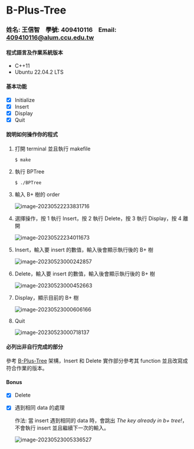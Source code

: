 # B-Plus-Tree

### 姓名: 王信智&nbsp;&nbsp;&nbsp;&nbsp;學號: 409410116&nbsp;&nbsp;&nbsp;&nbsp;Email: 409410116@alum.ccu.edu.tw

#### 程式語言及作業系統版本 

* C++11
* Ubuntu 22.04.2 LTS

#### 基本功能

* [x] Initialize
* [x] Insert
* [x] Display
* [x] Quit

#### 說明如何操作你的程式

1. 打開 terminal 並且執行 makefile

   ```
   $ make
   ```

2. 執行 BPTree

   ```
   $ ./BPTree
   ```

3. 輸入 B+ 樹的 order

   ![image-20230522233831716](C:\Users\Amos\AppData\Roaming\Typora\typora-user-images\image-20230522233831716.png)

4. 選擇操作，按 1 執行 Insert，按 2 執行 Delete，按 3 執行 Display，按 4 離開

   ![image-20230522234011673](C:\Users\Amos\AppData\Roaming\Typora\typora-user-images\image-20230522234011673.png)

5. Insert，輸入要 insert 的數值，輸入後會顯示執行後的 B+ 樹

   ![image-20230523000242857](C:\Users\Amos\AppData\Roaming\Typora\typora-user-images\image-20230523000242857.png)

6. Delete，輸入要 insert 的數值，輸入後會顯示執行後的 B+ 樹

   ![image-20230523000452663](C:\Users\Amos\AppData\Roaming\Typora\typora-user-images\image-20230523000452663.png)

7. Display，顯示目前的 B+ 樹

   ![image-20230523000606166](C:\Users\Amos\AppData\Roaming\Typora\typora-user-images\image-20230523000606166.png)

8. Quit

   ![image-20230523000718137](C:\Users\Amos\AppData\Roaming\Typora\typora-user-images\image-20230523000718137.png)

#### 必列出非自行完成的部分

參考 [B-Plus-Tree](https://github.com/niteshkumartiwari/B-Plus-Tree) 架構，Insert 和 Delete 實作部分參考其 function 並且改寫成符合作業的版本。

#### Bonus

- [x] Delete

  

- [x] 遇到相同 data 的處理

  作法: 當 insert 遇到相同的 data 時，會跳出 *The key already in b+ tree!*，不會執行 insert 並且繼續下一次的輸入。

  ![image-20230523005336527](C:\Users\Amos\AppData\Roaming\Typora\typora-user-images\image-20230523005336527.png)
